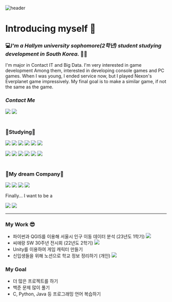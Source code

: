 ![header](https://capsule-render.vercel.app/api?type=waving&color=gradient&height=200&section=footer&text=Hello%20World!&fontSize=100)

# **Introducing myself** 🌠
### 💻*I'm a Hallym university sophomore(2학년) student studying development in South Korea.* 🧑‍🎓
<p>I'm major in Contact IT and Big Data.
I'm very interested in game development Among them, interested in developing console games and PC games.
When I was young, I ended service now, but I played Nexon's Everplanet game impressively. My final goal is to make a similar game, if not the same as the game. </p>

### *Contact Me* <p>
<a href="https://mail.google.com/mail"><img src="https://img.shields.io/badge/Gmail-EA4335?style=flat-square&logo=Gmail&logoColor=white"/></a>
<a href="https://github.com/baeseungyou"><img src="https://img.shields.io/badge/Seungyou-181717?style=flat-square&logo=GitHub&logoColor=white"/></a> </p>
### <br>📝**Studying**📝</br>
<p><img src="https://img.shields.io/badge/Python-3766AB?style=flat-square&logo=Python&logoColor=white"/> 
<img src="https://img.shields.io/badge/Java script-F7DF1E?style=flat-square&logo=JavaScript&logoColor=white">
<img src="https://img.shields.io/badge/CSS3-1572B6?style=flat-square&logo=css3&logoColor=white">
<img src="https://img.shields.io/badge/HTML5-E34F26?style=flat-square&logo=HTML5&logoColor=white">
<img src="https://img.shields.io/badge/C-A8B9CC?style=flat-square&logo=C&logoColor=white"> 
<img src="https://img.shields.io/badge/C++-00599C?style=flat-square&logo=C%2B%2B&logoColor=white"> </p> 
<p><img src="https://img.shields.io/badge/Java-007396?style=flat-square&logo=JAVA-007396&logoColor=white">
<img src="https://img.shields.io/badge/MySQL-4479A1?style=flat-square&logo=MySQL&logoColor=white">
<img src="https://img.shields.io/badge/Unity-FFFFFF?style=flat-square&logo=Unity&logoColor=black">
<img src="https://img.shields.io/badge/Unreal Engine-0E1128?style=flat-square&logo=Unreal Engine&logoColor=white">
<img src="https://img.shields.io/badge/RStudio-75AADB?style=flat-square&logo=RStudio&logoColor=white">
<img src="https://img.shields.io/badge/QGIS-589632?style=flat-square&logo=QGIS&logoColor=white"> </p>


### <br> 💼**My dream Company**💼 </br>
<p> <img src="https://img.shields.io/badge/KAKAO-FFCD00?style=flat-square&logo=KAKAO&logoColor=white">
<img src="https://img.shields.io/badge/NAVER-03C85A?style=flat-square&logo=NAVER&logoColor=white">
<img src="https://img.shields.io/badge/Battle.net-148EFF?style=flat-square&logo=Battle.net&logoColor=white">
<img src="https://img.shields.io/badge/Riot Games-D32936?style=flat-square&logo=Riot Games&logoColor=white"> </p>
<p>Finally... I want to be a</p> <img src="https://img.shields.io/badge/Game Develope-E60012?style=flat-square&Game Develope&logoColor=white">

 <img src="http://mazandi.herokuapp.com/api?handle=20225169&theme=dark"/>

 ---
 ### My Work 😎
- 파이썬과 QGIS를 이용해 서울시 인구 이동 데이터 분석 (23년도 1학기)
  <a href="https://github.com/baeseungyou/first-repos/tree/main/20225169%20%EB%B0%B0%EC%8A%B9%EC%9C%A0_%EA%B8%B0%EB%A7%90%20%ED%94%84%EB%A1%9C%EC%A0%9D%ED%8A%B8"><img src="https://img.shields.io/badge/기말프로젝트-181717?style=flat-square&logo=GitHub&logoColor=white"/></a>
- 씨애랑 SW 30주년 전시회 (22년도 2학기)
<a href="https://github.com/baeseungyou/sw22"><img src="https://img.shields.io/badge/씨애랑전시회-181717?style=flat-square&logo=GitHub&logoColor=white"/></a>
- Unity를 이용하여 게임 캐릭터 만들기
- 신입생들을 위해 노션으로 학교 정보 정리하기 (개인) <a href="https://www.notion.so/hallymuniversity/Hallym-University-b99e1f3a6b984cc5bf7c905ee7abfd7a?pvs=4"><img src="https://img.shields.io/badge/개인활동-000000?style=flat-square&logo=Notion&logoColor=white"/></a>

### My Goal
- 더 많은 프로젝트를 하기
- 백준 문제 많이 풀기
- C, Python, Java 등 프로그래밍 언어 복습하기
